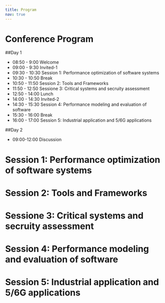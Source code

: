 ```yaml
---
title: Program
nav: true
---
```


# Conference Program

##Day 1	

- 08:50  - 9:00	Welcome
- 09:00  - 9:30	Invited-1
- 09:30  - 10:30	Session 1: Performance optimization of software systems
- 10:30 - 10:50	Break
- 10:50 - 11:50	Session 2: Tools and Frameworks
- 11:50 - 12:50	Sessione 3: Critical systems and secruity assessment 
- 12:50 - 14:00	Lunch
- 14:00 - 14:30	Invited-2
- 14:30 - 15:30	Session 4: Performance modeling and evaluation of software
- 15:30 - 16:00	Break
- 16:00 - 17:00	Session 5: Industrial application and 5/6G applications

##Day 2

- 09:00-12:00 Discussion

# Session 1: Performance optimization of software systems
# Session 2: Tools and Frameworks
# Sessione 3: Critical systems and secruity assessment 
# Session 4: Performance modeling and evaluation of software
# Session 5: Industrial application and 5/6G applications